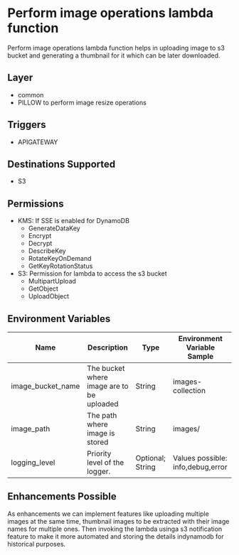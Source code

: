 # Perform image operations lambda function
Perform image operations lambda function helps in uploading image to s3 bucket and generating a thumbnail for it which can be later downloaded.

## Layer
- common
- PILLOW to perform image resize operations

## Triggers
- APIGATEWAY

## Destinations Supported
- S3

## Permissions
- KMS: If SSE is enabled for DynamoDB
    + GenerateDataKey
    + Encrypt
    + Decrypt
    + DescribeKey
    + RotateKeyOnDemand
    + GetKeyRotationStatus
- S3: Permission for lambda to access the s3 bucket
    + MultipartUpload
    + GetObject
    + UploadObject
## Environment Variables
| Name | Description | Type | Environment Variable Sample |
| ------ | ------- | ----------- | --------------------|
| image_bucket_name | The bucket where image are to be uploaded| String | images-collection |
| image_path | The path where image is stored | String | images/ |
| logging_level | Priority level of the logger. | Optional; String | Values possible: info,debug,error |

## Enhancements Possible
As enhancements we can implement features like uploading multiple images at the same time, thumbnail images to be extracted with their image names for multiple ones. Then invoking the lambda usinga s3 notification feature to make it more automated and storing the details indynamodb for historical purposes.